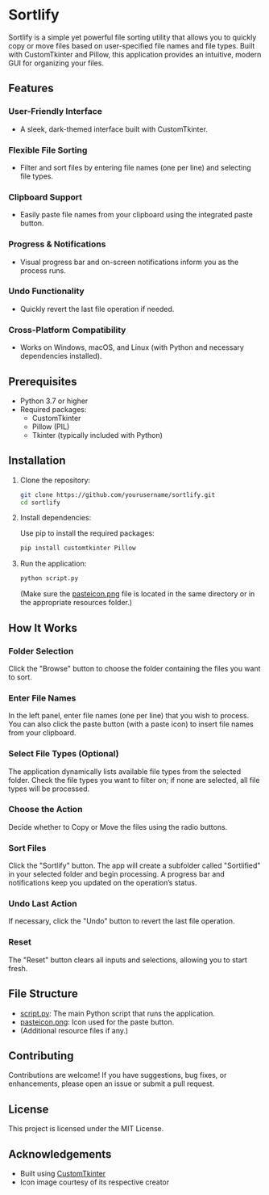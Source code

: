 # Sortlify

Sortlify is a simple yet powerful file sorting utility that allows you to quickly copy or move files based on user-specified file names and file types. Built with CustomTkinter and Pillow, this application provides an intuitive, modern GUI for organizing your files.

## Features

### User-Friendly Interface
- A sleek, dark-themed interface built with CustomTkinter.

### Flexible File Sorting
- Filter and sort files by entering file names (one per line) and selecting file types.

### Clipboard Support
- Easily paste file names from your clipboard using the integrated paste button.

### Progress & Notifications
- Visual progress bar and on-screen notifications inform you as the process runs.

### Undo Functionality
- Quickly revert the last file operation if needed.

### Cross-Platform Compatibility
- Works on Windows, macOS, and Linux (with Python and necessary dependencies installed).

## Prerequisites

- Python 3.7 or higher
- Required packages:
  - CustomTkinter
  - Pillow (PIL)
  - Tkinter (typically included with Python)

## Installation

1. Clone the repository:

    ```bash
    git clone https://github.com/yourusername/sortlify.git
    cd sortlify
    ```

2. Install dependencies:

    Use pip to install the required packages:

    ```bash
    pip install customtkinter Pillow
    ```

3. Run the application:

    ```bash
    python script.py
    ```

    (Make sure the [pasteicon.png](http://_vscodecontentref_/1) file is located in the same directory or in the appropriate resources folder.)

## How It Works

### Folder Selection
Click the "Browse" button to choose the folder containing the files you want to sort.

### Enter File Names
In the left panel, enter file names (one per line) that you wish to process. You can also click the paste button (with a paste icon) to insert file names from your clipboard.

### Select File Types (Optional)
The application dynamically lists available file types from the selected folder. Check the file types you want to filter on; if none are selected, all file types will be processed.

### Choose the Action
Decide whether to Copy or Move the files using the radio buttons.

### Sort Files
Click the "Sortlify" button. The app will create a subfolder called "Sortlified" in your selected folder and begin processing. A progress bar and notifications keep you updated on the operation’s status.

### Undo Last Action
If necessary, click the "Undo" button to revert the last file operation.

### Reset
The "Reset" button clears all inputs and selections, allowing you to start fresh.

## File Structure

- [script.py](http://_vscodecontentref_/2): The main Python script that runs the application.
- [pasteicon.png](http://_vscodecontentref_/3): Icon used for the paste button.
- (Additional resource files if any.)

## Contributing

Contributions are welcome! If you have suggestions, bug fixes, or enhancements, please open an issue or submit a pull request.

## License

This project is licensed under the MIT License.

## Acknowledgements

- Built using [CustomTkinter](https://github.com/TomSchimansky/CustomTkinter)
- Icon image courtesy of its respective creator